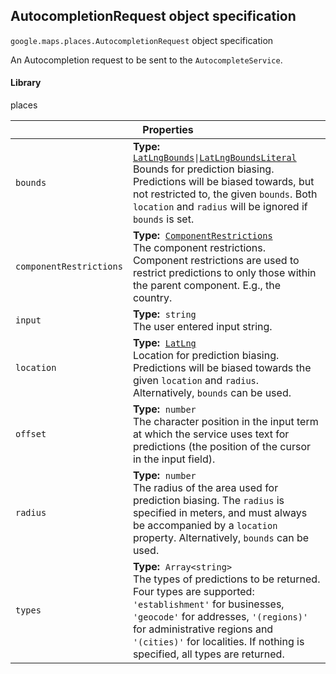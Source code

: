 <h2 id="AutocompletionRequest"> AutocompletionRequest object specification </h2><p>
<code><span itemprop="path">google.maps.places</span>.<span itemprop="name">AutocompletionRequest</span></code>
object specification
</p><p>An Autocompletion request to be sent to the <code>AutocompleteService</code>.</p><h4>Library</h4><p>places</p><div class="devsite-table-wrapper"><table class="properties responsive" summary="record AutocompletionRequest - Properties">
<thead>
<tr><th colspan="2">Properties</th>
</tr></thead>
<tbody>
<tr>
<td><code><span>bounds</span></code></td>
<td><div><strong>Type:</strong>&nbsp; <code><a href="https://github.com/amenadiel/google-maps-documentation/blob/master/docs/LatLngBounds.md">LatLngBounds</a>|<a href="https://github.com/amenadiel/google-maps-documentation/blob/master/docs/LatLngBoundsLiteral.md">LatLngBoundsLiteral</a></code></div>
<div class="desc">Bounds for prediction biasing. Predictions will be biased towards, but not restricted to, the given <code>bounds</code>. Both <code>location</code> and <code>radius</code> will be ignored if <code>bounds</code> is set.</div></td>
</tr>
<tr>
<td><code><span>componentRestrictions</span></code></td>
<td><div><strong>Type:</strong>&nbsp; <code><a href="https://github.com/amenadiel/google-maps-documentation/blob/master/docs/ComponentRestrictions.md">ComponentRestrictions</a></code></div>
<div class="desc">The component restrictions. Component restrictions are used to restrict predictions to only those within the parent component. E.g., the country.</div></td>
</tr>
<tr>
<td><code><span>input</span></code></td>
<td><div><strong>Type:</strong>&nbsp; <code>string</code></div>
<div class="desc">The user entered input string.</div></td>
</tr>
<tr>
<td><code><span>location</span></code></td>
<td><div><strong>Type:</strong>&nbsp; <code><a href="https://github.com/amenadiel/google-maps-documentation/blob/master/docs/LatLng.md">LatLng</a></code></div>
<div class="desc">Location for prediction biasing. Predictions will be biased towards the given <code>location</code> and <code>radius</code>. Alternatively, <code>bounds</code> can be used.</div></td>
</tr>
<tr>
<td><code><span>offset</span></code></td>
<td><div><strong>Type:</strong>&nbsp; <code>number</code></div>
<div class="desc">The character position in the input term at which the service uses text for predictions (the position of the cursor in the input field).</div></td>
</tr>
<tr>
<td><code><span>radius</span></code></td>
<td><div><strong>Type:</strong>&nbsp; <code>number</code></div>
<div class="desc">The radius of the area used for prediction biasing. The <code>radius</code> is specified in meters, and must always be accompanied by a <code>location</code> property. Alternatively, <code>bounds</code> can be used.</div></td>
</tr>
<tr>
<td><code><span>types</span></code></td>
<td><div><strong>Type:</strong>&nbsp; <code>Array&lt;string&gt;</code></div>
<div class="desc">The types of predictions to be returned. Four types are supported: <code>'establishment'</code> for businesses, <code>'geocode'</code> for addresses, <code>'(regions)'</code> for administrative regions and <code> '(cities)'</code> for localities. If nothing is specified, all types are returned.</div></td>
</tr>
</tbody>
</table></div>